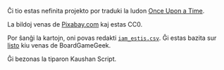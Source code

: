 Ĉi tio estas nefinita projekto por traduki la ludon [Once Upon a Time](https://boardgamegeek.com/boardgame/1234/once-upon-time-storytelling-card-game).

La bildoj venas de [Pixabay.com](https://pixabay.com/) kaj estas CC0.

Por ŝanĝi la kartojn, oni povas redakti [`iam_estis.csv`](iam_estis.csv). Ĝi estas bazita sur [listo](https://boardgamegeek.com/filepage/98651/once-upon-time-card-list-all-editions-expansions) kiu venas de BoardGameGeek.

Ĝi bezonas la tiparon Kaushan Script.
